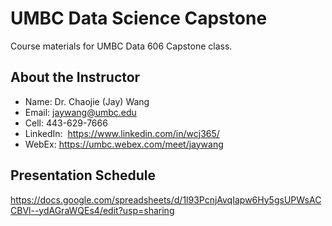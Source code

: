 # UMBC Data Science Capstone

Course materials for UMBC Data 606 Capstone class.

## About the Instructor

- Name: Dr. Chaojie (Jay) Wang
- Email: jaywang@umbc.edu
- Cell: 443-629-7666
- LinkedIn:  https://www.linkedin.com/in/wcj365/
- WebEx: https://umbc.webex.com/meet/jaywang

## Presentation Schedule

https://docs.google.com/spreadsheets/d/1l93PcnjAvqIapw6Hy5gsUPWsACCBVl--ydAGraWQEs4/edit?usp=sharing


